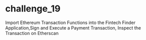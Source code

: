 # challenge_19
Import Ethereum Transaction Functions into the Fintech Finder Application,Sign and Execute a Payment Transaction, Inspect the Transaction on Etherscan
